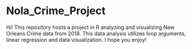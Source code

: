 # Nola_Crime_Project

Hi! This repository hosts a project in R analyzing and visualizing New Orleans Crime data from 2018. This data analysis utilizes loop arguments, 
linear regression and data visualization. I hope you enjoy! 
